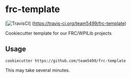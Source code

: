 # frc-template

[![TravisCI](https://api.travis-ci.org/team5499/frc-template.svg)]
(https://travis-ci.org/team5499/frc-template)


Cookiecutter template for our FRC/WPILib projects

## Usage

```
cookiecutter https://github.com/team5499/frc-template
```
This may take several minutes.
